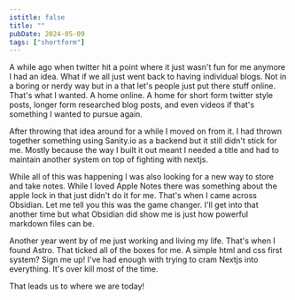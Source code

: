 ```yaml
---
istitle: false
title: ""
pubDate: 2024-05-09
tags: ["shortform"]
---
```

A while ago when twitter hit a point where it just wasn't fun for me anymore I had an idea. What if we all just went back to having individual blogs. Not in a boring or nerdy way but in a that let's people just put there stuff online. That's what I wanted. A home online. A home for short form twitter style posts, longer form researched blog posts, and even videos if that's something I wanted to pursue again. 


After throwing that idea around for a while I moved on from it. I had thrown together something using Sanity.io as a backend but it still didn't stick for me. Mostly because the way I built it out meant I needed a title and had to maintain another system on top of fighting with nextjs.


While all of this was happening I was also looking for a new way to store and take notes. While I loved Apple Notes there was something about the apple lock in that just didn't do it for me. That's when I came across Obsidian. Let me tell you this was the game changer. I'll get into that another time but what Obsidian did show me is just how powerful markdown files can be.

Another year went by of me just working and living my life. That's when I found Astro. That ticked all of the boxes for me. A simple html and css first system? Sign me up! I've had enough with trying to cram Nextjs into everything. It's over kill most of the time.

That leads us to where we are today!